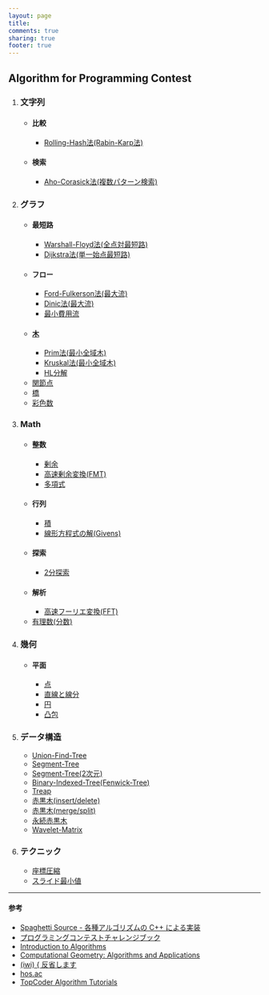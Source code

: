 ```yaml
---
layout: page
title:
comments: true
sharing: true
footer: true
---
```


## Algorithm for Programming Contest  

1. ### 文字列
   * #### 比較
        - [Rolling-Hash法(Rabin-Karp法)](/algorithm/rolling-hash.html)
   * #### 検索
        - [Aho-Corasick法(複数パターン検索)](/algorithm/aho-corasick.html)
2. ### グラフ
   * #### 最短路
        - [Warshall-Floyd法(全点対最短路)](/algorithm/warshall-floyd.html)
        - [Dijkstra法(単一始点最短路)](/algorithm/dijkstra.html)
   * #### フロー  
        - [Ford-Fulkerson法(最大流)](/algorithm/ford-fulkerson.html)
        - [Dinic法(最大流)](/algorithm/dinic.html)
        - [最小費用流](/algorithm/min-cost-flow.html)
   * #### [木](/algorithm/tree.html)
        - [Prim法(最小全域木)](/algorithm/prim.html)
        - [Kruskal法(最小全域木)](/algorithm/kruskal.html)
        - [HL分解](/algorithm/hl-decomposition.html)
   * [関節点](/algorithm/articulation-point.html)
   * [橋](/algorithm/bridge.html)
   * [彩色数](/algorithm/graph-coloring.html)
3. ### Math  
   * #### 整数
        - [剰余](/algorithm/mint.html)
        - [高速剰余変換(FMT)](/algorithm/fmt.html)
        - [多項式](/algorithm/poly.html)
   * #### 行列
        - [積](/algorithm/matrix.html)
        - [線形方程式の解(Givens)](/algorithm/givens.html)
   * #### 探索
        - [2分探索](/algorithm/binary-search.html)
   * #### 解析
        - [高速フーリエ変換(FFT)](/algorithm/fft.html)
   * [有理数(分数)](/algorithm/fraction.html)
4. ### 幾何
   * #### 平面
        - [点](/algorithm/2d-point.html)
        - [直線と線分](/algorithm/2d-line.html)
        - [円](/algorithm/2d-circle.html)
        - [凸包](/algorithm/2d-convex-hull.html)
5. ### データ構造
   * [Union-Find-Tree](/algorithm/union-find.html)
   * [Segment-Tree](/algorithm/segment-tree.html)
   * [Segment-Tree(2次元)](/algorithm/2d-segment-tree.html)
   * [Binary-Indexed-Tree(Fenwick-Tree)](/algorithm/binary-indexed-tree.html)
   * [Treap](/algorithm/treap.html)
   * [赤黒木(insert/delete)](/algorithm/rbtree.html)
   * [赤黒木(merge/split)](/algorithm/rbtree_merge.html)
   * [永続赤黒木](/algorithm/prbtree.html)
   * [Wavelet-Matrix](/algorithm/wavelet.html)
6. ### テクニック
   * [座標圧縮](/algorithm/compress.html)
   * [スライド最小値](/algorithm/slide-minimum.html)

*****

#### 参考

* [Spaghetti Source - 各種アルゴリズムの C++ による実装](http://www.prefield.com/algorithm/)
* [プログラミングコンテストチャレンジブック](http://d.hatena.ne.jp/iwiwi/20100828/1282999338)
* [Introduction to Algorithms](http://mitpress.mit.edu/books/introduction-algorithms)
* [Computational Geometry: Algorithms and Applications](http://www.springer.com/computer/theoretical+computer+science/book/978-3-540-77973-5)
* [(iwi) { 反省します](http://topcoder.g.hatena.ne.jp/iwiwi/)
* [hos.ac](http://hos.ac/)
* [TopCoder Algorithm Tutorials](http://www.topcoder.com/tc?d1=tutorials&d2=alg_index&module=Static)
